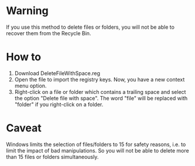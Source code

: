 # Warning

If you use this method to delete files or folders, you will not be able to recover them from the Recycle Bin.

# How to

1. Download DeleteFileWithSpace.reg
2. Open the file to import the registry keys. Now, you have a new context menu option.
3. Right-click on a file or folder which contains a trailing space and select the option "Delete file with space". The word "file" will be replaced with "folder" if you right-click on a folder.

# Caveat

Windows limits the selection of files/folders to 15 for safety reasons, i.e. to limit the impact of bad manipulations.
So you will not be able to delete more than 15 files or folders simultaneously.
